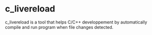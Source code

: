 # c_livereload

c_livereload is a tool that helps C/C++ developpement by automatically compile and run program when file changes detected.
